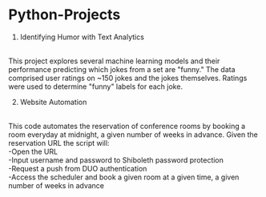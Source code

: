 # Python-Projects

1) Identifying Humor with Text Analytics</br>
</br>
This project explores several machine learning models and their performance predicting which jokes from a set are "funny." 
The data comprised user ratings on ~150 jokes and the jokes themselves. Ratings were used to determine "funny" labels for 
each joke.

2) Website Automation</br>
</br>
This code automates the reservation of conference rooms by booking a room everyday at midnight, a given number of weeks in advance. Given the reservation URL the script will:</br>
  -Open the URL</br>
  -Input username and password to Shiboleth password protection</br>
  -Request a push from DUO authentication</br>
  -Access the scheduler and book a given room at a given time, a given number of weeks in advance</br>
